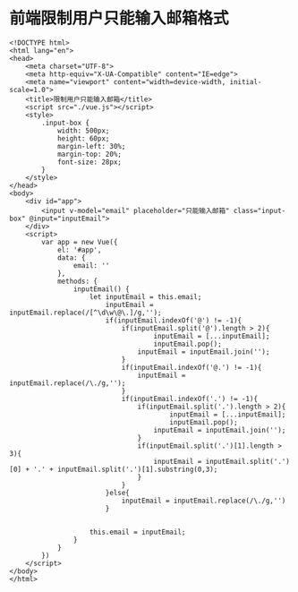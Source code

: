 # 前端限制用户只能输入邮箱格式

	<!DOCTYPE html>
	<html lang="en">
	<head>
	    <meta charset="UTF-8">
	    <meta http-equiv="X-UA-Compatible" content="IE=edge">
	    <meta name="viewport" content="width=device-width, initial-scale=1.0">
	    <title>限制用户只能输入邮箱</title>
	    <script src="./vue.js"></script>
	    <style>
	        .input-box {
	            width: 500px;
	            height: 60px;
	            margin-left: 30%;
	            margin-top: 20%;
	            font-size: 28px;
	        }
	    </style>
	</head>
	<body>
	    <div id="app">
	        <input v-model="email" placeholder="只能输入邮箱" class="input-box" @input="inputEmail">
	    </div>
	    <script>
	        var app = new Vue({
	            el: '#app',
	            data: {
	                email: ''
	            },
	            methods: {
	                inputEmail() {
	                    let inputEmail = this.email;
	                        inputEmail = inputEmail.replace(/[^\d\w\@\.]/g,'');
	                        if(inputEmail.indexOf('@') != -1){
	                            if(inputEmail.split('@').length > 2){
	                                    inputEmail = [...inputEmail];
	                                    inputEmail.pop();
	                                inputEmail = inputEmail.join('');
	                            }
	                            if(inputEmail.indexOf('@.') != -1){
	                                inputEmail = inputEmail.replace(/\./g,'');
	                            }
	                            if(inputEmail.indexOf('.') != -1){
	                                if(inputEmail.split('.').length > 2){
	                                        inputEmail = [...inputEmail];
	                                        inputEmail.pop();
	                                    inputEmail = inputEmail.join('');
	                                }
	                                if(inputEmail.split('.')[1].length > 3){
	                                    inputEmail = inputEmail.split('.')[0] + '.' + inputEmail.split('.')[1].substring(0,3);
	                                }
	                            }
	                        }else{
	                            inputEmail = inputEmail.replace(/\./g,'')
	                        }
	                        
	                        
	                    this.email = inputEmail;
	                }
	            }
	        })
	    </script>
	</body>
	</html>